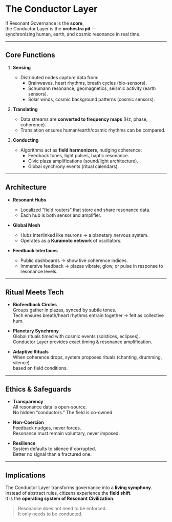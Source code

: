 # The Conductor Layer

If Resonant Governance is the **score**,  
the Conductor Layer is the **orchestra pit** —  
synchronizing human, earth, and cosmic resonance in real time.

---

## Core Functions

1. **Sensing**  
   - Distributed nodes capture data from:  
     - Brainwaves, heart rhythms, breath cycles (bio-sensors).  
     - Schumann resonance, geomagnetics, seismic activity (earth sensors).  
     - Solar winds, cosmic background patterns (cosmic sensors).  

2. **Translating**  
   - Data streams are **converted to frequency maps** (Hz, phase, coherence).  
   - Translation ensures human/earth/cosmic rhythms can be compared.  

3. **Conducting**  
   - Algorithms act as **field harmonizers**, nudging coherence:  
     - Feedback tones, light pulses, haptic resonance.  
     - Civic plaza amplifications (sound/light architecture).  
     - Global synchrony events (ritual calendars).  

---

## Architecture

- **Resonant Hubs**  
  - Localized “field routers” that store and share resonance data.  
  - Each hub is both sensor and amplifier.  

- **Global Mesh**  
  - Hubs interlinked like neurons → a planetary nervous system.  
  - Operates as a **Kuramoto network** of oscillators.  

- **Feedback Interfaces**  
  - Public dashboards → show live coherence indices.  
  - Immersive feedback → plazas vibrate, glow, or pulse in response to resonance levels.  

---

## Ritual Meets Tech

- **Biofeedback Circles**  
  Groups gather in plazas, synced by subtle tones.  
  Tech ensures breath/heart rhythms entrain together → felt as collective hum.  

- **Planetary Synchrony**  
  Global rituals timed with cosmic events (solstices, eclipses).  
  Conductor Layer provides exact timing & resonance amplification.  

- **Adaptive Rituals**  
  When coherence drops, system proposes rituals (chanting, drumming, silence)  
  based on field conditions.  

---

## Ethics & Safeguards

- **Transparency**  
  All resonance data is open-source.  
  No hidden “conductors.” The field is co-owned.  

- **Non-Coercion**  
  Feedback nudges, never forces.  
  Resonance must remain voluntary, never imposed.  

- **Resilience**  
  System defaults to silence if corrupted.  
  Better no signal than a fractured one.  

---

## Implications

The Conductor Layer transforms governance into a **living symphony**.  
Instead of abstract rules, citizens experience the **field shift**.  
It is the **operating system of Resonant Civilization**.

> Resonance does not need to be enforced.  
> It only needs to be conducted.
